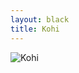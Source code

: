 ```yaml
---
layout: black
title: Kohi
---
```

![Kohi](//luu63g.bn.files.1drv.com/y4mMYEQZ9mmrVkLbyOjI6dAIYNp1ntFhTcOoLhvkt1yfTyp2I2IIR9Lr2SKHZp6_AbW0fcha6URSFFAvNatBAXjxasqzx8fYfq8F8ql8c58nkFsGPV0gbRax1ywEFbhENnxzxcL71srTM-2jeBTtQA0ZJUjFDSV0UkmGJMHBH3Crp05STy0cLcfixPxKDuyYYaBxelz2XTXUbr-qiBZICK88Q)
